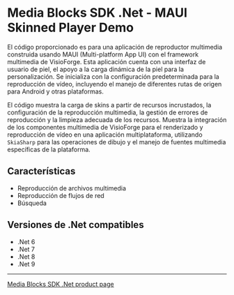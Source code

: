 # Media Blocks SDK .Net - MAUI Skinned Player Demo

El código proporcionado es para una aplicación de reproductor multimedia construida usando MAUI (Multi-platform App UI) con el framework multimedia de VisioForge. Esta aplicación cuenta con una interfaz de usuario de piel, el apoyo a la carga dinámica de la piel para la personalización. Se inicializa con la configuración predeterminada para la reproducción de vídeo, incluyendo el manejo de diferentes rutas de origen para Android y otras plataformas.

El código muestra la carga de skins a partir de recursos incrustados, la configuración de la reproducción multimedia, la gestión de errores de reproducción y la limpieza adecuada de los recursos. Muestra la integración de los componentes multimedia de VisioForge para el renderizado y reproducción de vídeo en una aplicación multiplataforma, utilizando `SkiaSharp` para las operaciones de dibujo y el manejo de fuentes multimedia específicas de la plataforma.

## Características

- Reproducción de archivos multimedia
- Reproducción de flujos de red
- Búsqueda

## Versiones de .Net compatibles

- .Net 6
- .Net 7
- .Net 8
- .Net 9

---

[Media Blocks SDK .Net product page](https://www.visioforge.com/media-blocks-sdk)
